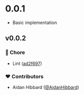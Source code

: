 # 0.0.1
- Basic implementation
## v0.0.2


### 🏡 Chore

- Lint ([ad2f697](https://github.com/AidanHibbard/olallie/commit/ad2f697))

### ❤️  Contributors

- Aidan Hibbard ([@AidanHibbard](http://github.com/AidanHibbard))


